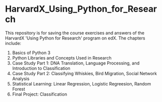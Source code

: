 # HarvardX_Using_Python_for_Research
This repository is for saving the course exercises and answers of the HarvardX 'Using Python for Research' program on edX. 
 The chapters include: 
 1) Basics of Python 3
 2) Python Libraries and Concepts Used in Research
 3) Case Study Part 1: DNA Translation, Language Processing, and Introduction to Classification
 4) Case Study Part 2: Classifying Whiskies, Bird Migration, Social Network Analysis
 5) Statistical Learning: Linear Regression, Logistic Regreesion, Random Forest
 6) Final Project: Classification
